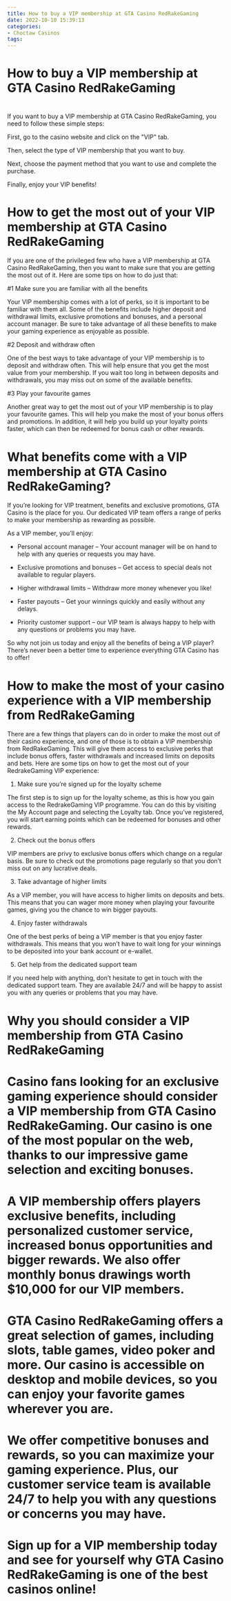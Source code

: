 ```yaml
---
title: How to buy a VIP membership at GTA Casino RedRakeGaming
date: 2022-10-10 15:39:13
categories:
- Choctaw Casinos
tags:
---
```



#  How to buy a VIP membership at GTA Casino RedRakeGaming

#

If you want to buy a VIP membership at GTA Casino RedRakeGaming, you need to follow these simple steps:

First, go to the casino website and click on the "VIP" tab.

Then, select the type of VIP membership that you want to buy.

Next, choose the payment method that you want to use and complete the purchase.

Finally, enjoy your VIP benefits!

#  How to get the most out of your VIP membership at GTA Casino RedRakeGaming

If you are one of the privileged few who have a VIP membership at GTA Casino RedRakeGaming, then you want to make sure that you are getting the most out of it. Here are some tips on how to do just that:

#1 Make sure you are familiar with all the benefits

Your VIP membership comes with a lot of perks, so it is important to be familiar with them all. Some of the benefits include higher deposit and withdrawal limits, exclusive promotions and bonuses, and a personal account manager. Be sure to take advantage of all these benefits to make your gaming experience as enjoyable as possible.

#2 Deposit and withdraw often

One of the best ways to take advantage of your VIP membership is to deposit and withdraw often. This will help ensure that you get the most value from your membership. If you wait too long in between deposits and withdrawals, you may miss out on some of the available benefits.

#3 Play your favourite games

Another great way to get the most out of your VIP membership is to play your favourite games. This will help you make the most of your bonus offers and promotions. In addition, it will help you build up your loyalty points faster, which can then be redeemed for bonus cash or other rewards.

#  What benefits come with a VIP membership at GTA Casino RedRakeGaming?

If you’re looking for VIP treatment, benefits and exclusive promotions, GTA Casino is the place for you. Our dedicated VIP team offers a range of perks to make your membership as rewarding as possible.

As a VIP member, you’ll enjoy:

* Personal account manager – Your account manager will be on hand to help with any queries or requests you may have.

* Exclusive promotions and bonuses – Get access to special deals not available to regular players.

* Higher withdrawal limits – Withdraw more money whenever you like!

* Faster payouts – Get your winnings quickly and easily without any delays.

* Priority customer support – our VIP team is always happy to help with any questions or problems you may have.

So why not join us today and enjoy all the benefits of being a VIP player? There’s never been a better time to experience everything GTA Casino has to offer!

#  How to make the most of your casino experience with a VIP membership from RedRakeGaming

There are a few things that players can do in order to make the most out of their casino experience, and one of those is to obtain a VIP membership from RedRakeGaming. This will give them access to exclusive perks that include bonus offers, faster withdrawals and increased limits on deposits and bets. Here are some tips on how to get the most out of your RedrakeGaming VIP experience:

1) Make sure you’re signed up for the loyalty scheme

The first step is to sign up for the loyalty scheme, as this is how you gain access to the RedrakeGaming VIP programme. You can do this by visiting the My Account page and selecting the Loyalty tab. Once you’ve registered, you will start earning points which can be redeemed for bonuses and other rewards.

2) Check out the bonus offers

VIP members are privy to exclusive bonus offers which change on a regular basis. Be sure to check out the promotions page regularly so that you don’t miss out on any lucrative deals.

3) Take advantage of higher limits

As a VIP member, you will have access to higher limits on deposits and bets. This means that you can wager more money when playing your favourite games, giving you the chance to win bigger payouts.

4) Enjoy faster withdrawals

One of the best perks of being a VIP member is that you enjoy faster withdrawals. This means that you won’t have to wait long for your winnings to be deposited into your bank account or e-wallet.

5) Get help from the dedicated support team

If you need help with anything, don’t hesitate to get in touch with the dedicated support team. They are available 24/7 and will be happy to assist you with any queries or problems that you may have.

#  Why you should consider a VIP membership from GTA Casino RedRakeGaming

# Casino fans looking for an exclusive gaming experience should consider a VIP membership from GTA Casino RedRakeGaming. Our casino is one of the most popular on the web, thanks to our impressive game selection and exciting bonuses.

# A VIP membership offers players exclusive benefits, including personalized customer service, increased bonus opportunities and bigger rewards. We also offer monthly bonus drawings worth $10,000 for our VIP members.

# GTA Casino RedRakeGaming offers a great selection of games, including slots, table games, video poker and more. Our casino is accessible on desktop and mobile devices, so you can enjoy your favorite games wherever you are.

# We offer competitive bonuses and rewards, so you can maximize your gaming experience. Plus, our customer service team is available 24/7 to help you with any questions or concerns you may have.

# Sign up for a VIP membership today and see for yourself why GTA Casino RedRakeGaming is one of the best casinos online!